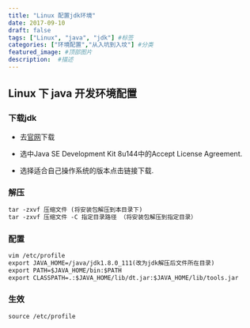 ```yaml
---
title: "Linux 配置jdk环境"
date: 2017-09-10
draft: false
tags: ["Linux", "java", "jdk"] #标签
categories: ["环境配置","从入坑到入坟"] #分类
featured_image: #顶部图片
description:  #描述
---
```


## Linux 下 java 开发环境配置

### 下载jdk

- 去[官网](https://www.oracle.com/java/technologies/javase-downloads.html)下载

- 选中Java SE Development Kit 8u144中的Accept License Agreement.

- 选择适合自己操作系统的版本点击链接下载.

### 解压

```txt
tar -zxvf 压缩文件 (将安装包解压到本目录下)
tar -zxvf 压缩文件 -C 指定目录路径 （将安装包解压到指定目录） 
```

### 配置

```txt
vim /etc/profile
export JAVA_HOME=/java/jdk1.8.0_111(改为jdk解压后文件所在目录)
export PATH=$JAVA_HOME/bin:$PATH
export CLASSPATH=.:$JAVA_HOME/lib/dt.jar:$JAVA_HOME/lib/tools.jar
```

### 生效

```txt
source /etc/profile
```

